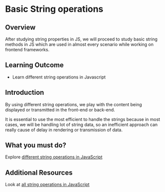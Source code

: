 
# Basic String operations

## Overview

After studying string properties in JS, we will proceed to study basic string methods in JS which are used in almost every scenario while working on frontend frameworks.

## Learning Outcome

- Learn different string operations in Javascript

## Introduction

By using different string operations, we play with the content being displayed or transmitted in the front-end or back-end. 

It is essential to use the most efficient to handle the strings because in most cases, we will be handling lot of string data, so an inefficient approach can really cause of delay in rendering or transmission of data.

## What you must do?

Explore [different string operations in JavaScript](https://javascript.info/string)

## Additional Resources

Look at [all string operations in JavaScript](https://www.w3schools.com/jsref/jsref_obj_string.asp)

